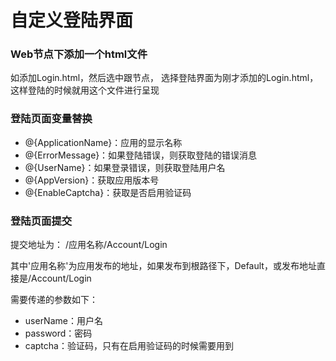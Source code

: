 # 自定义登陆界面


###  Web节点下添加一个html文件

如添加Login.html，然后选中跟节点，  选择登陆界面为刚才添加的Login.html，这样登陆的时候就用这个文件进行呈现


### 登陆页面变量替换

- @{ApplicationName}：应用的显示名称
- @{ErrorMessage}：如果登陆错误，则获取登陆的错误消息
- @{UserName}：如果登录错误，则获取登陆用户名
- @{AppVersion}：获取应用版本号
- @{EnableCaptcha}：获取是否启用验证码


### 登陆页面提交

提交地址为： /应用名称/Account/Login

其中'应用名称'为应用发布的地址，如果发布到根路径下，Default，或发布地址直接是/Account/Login

需要传递的参数如下：
- userName：用户名
- password：密码
- captcha：验证码，只有在启用验证码的时候需要用到

